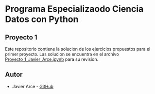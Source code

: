 # Programa Especializaodo Ciencia Datos con Python
## Proyecto 1
Este repositorio contiene la solucion de los ejercicios propuestos para el primer proyecto. Las solucion se encuentra en el archivo [Proyecto_1_Javier_Arce.ipynb](https://github.com/jasearce/Proyecto1_Programa_Ciencia_Datos_Python/blob/main/Proyecto_1_Javier_Arce.ipynb) para su revision.
## Autor
* Javier Arce - [GitHub](https://github.com/jasearce)

